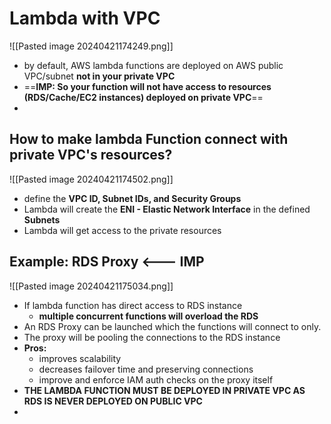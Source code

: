
# Lambda with VPC
![[Pasted image 20240421174249.png]]
- by default, AWS lambda functions are deployed on AWS public VPC/subnet **not in your private VPC**
- ==**IMP: So your function will not have access to resources (RDS/Cache/EC2 instances) deployed on private VPC**==
- 


## How to make lambda Function connect with private VPC's resources?
![[Pasted image 20240421174502.png]]
- define the **VPC ID, Subnet IDs, and Security Groups**
- Lambda will create the **ENI - Elastic Network Interface** in the defined **Subnets**
- Lambda will get access to the private resources


## Example: RDS Proxy <--- IMP
![[Pasted image 20240421175034.png]]

- If lambda function has direct access to RDS instance
	- **multiple concurrent functions will overload the RDS**
- An RDS Proxy can be launched which the functions will connect to only.
- The proxy will be pooling the connections to the RDS instance
- **Pros:**
	- improves scalability
	- decreases failover time and preserving connections
	- improve and enforce IAM auth checks on the proxy itself
- **THE LAMBDA FUNCTION MUST BE DEPLOYED IN PRIVATE VPC AS RDS IS NEVER DEPLOYED ON PUBLIC VPC**
- 